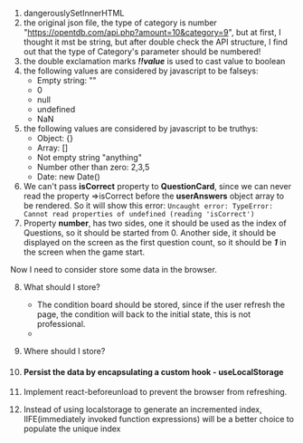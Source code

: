 1. dangerouslySetInnerHTML
2. the original json file, the type of category is number "https://opentdb.com/api.php?amount=10&category=9", but at
  first, I thought it mst be string, but after double check the API structure, I find out that the type of Category's
  parameter should be numbered!
3. the double exclamation marks ***!!value***  is used to cast value to boolean
4. the following values are considered by javascript to be falseys:
    - Empty string: ""
    - 0
    - null
    - undefined
    - NaN
5. the following values are considered by javascript to be truthys:
    - Object: {}
    - Array: []
    - Not empty string "anything"
    - Number other than zero: 2,3,5
    - Date: new Date()
6. We can't pass **isCorrect** property to **QuestionCard**, since we can never read the property =>isCorrect before
  the **userAnswers** object array to be rendered. So it will show this
  error: ```Uncaught error: TypeError: Cannot read properties of undefined (reading 'isCorrect')```
7. Property **number**, has two sides, one it should be used as the index of Questions, so it should be started from 0.
  Another side, it should be displayed on the screen as the first question count, so it should be ***1*** in the screen
  when the game start.

Now I need to consider store some data in the browser.

8. What should I store?
    - The condition board should be stored, since if the user refresh the page, the condition will back to the initial
      state, this is not professional.
    -
9. Where should I store?

10. #### Persist the data by encapsulating a custom hook - **useLocalStorage**
11. Implement react-beforeunload to prevent the browser from refreshing. 
12. Instead of using localstorage to generate an incremented index, IIFE(immediately invoked function expressions) will be a better choice to populate the unique index

    
